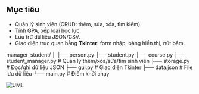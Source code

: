 ## Mục tiêu

- Quản lý sinh viên (CRUD: thêm, sửa, xóa, tìm kiếm).
- Tính GPA, xếp loại học lực.
- Lưu trữ dữ liệu JSON/CSV.
- Giao diện trực quan bằng **Tkinter**: form nhập, bảng hiển thị, nút bấm.



manager_student/
│
├── person.py
├── student.py
├── course.py
├── student_manager.py   # Quản lý thêm/xóa/sửa/tìm sinh viên
├── storage.py           # Đọc/ghi dữ liệu JSON
├── gui.py               # Giao diện Tkinter
├── data.json            # File lưu dữ liệu
└── main.py              # Điểm khởi chạy



![UML](manager_student_UML.png)

